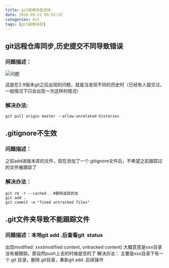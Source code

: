 ```yaml
---
title: git疑难杂症总结
date: 2016-09-21 09:52:33
categories: Git
tags: [git疑难杂症]
---
```

## git远程仓库同步,历史提交不同导致错误
### 问题描述：
![问题](http://upload-images.jianshu.io/upload_images/1654122-69115bc264b92f2b.png?imageMogr2/auto-orient/strip%7CimageView2/2/w/1240)
<!-- more -->
这是在2.9版本git之后出现的问题，就是当发现不同的历史时（已经有人提交过，一般情况下只会出现一次这样的情况）
### 解决办法:
```
git pull origin master --allow-unrelated-histories
```

## .gitignore不生效
### 问题描述：
之前add进版本库的文件，现在添加了一个.gitignore文件后，不希望之前跟踪过的文件被跟踪了

### 解决办法：
```
git rm -r --cached . #删除追踪状态
git add . 
git commit -m "fixed untracked files"
```
## .git文件夹导致不能跟踪文件
### 问题描述：本地git add .后查看git  status 
出现modified: xxx(modified content, untracked content)
大概意思是xxx目录没有被跟踪。那自然push上去的时候是空的了
解决办法：
主要是xxx目录下有一个.git 目录，删除.git目录，重新git add .后续操作
